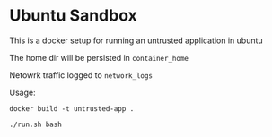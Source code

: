 # Ubuntu Sandbox

This is a docker setup for running an untrusted application in ubuntu

The home dir will be persisted in `container_home`

Netowrk traffic logged to `network_logs`

Usage:

`docker build -t untrusted-app .`

`./run.sh bash`
